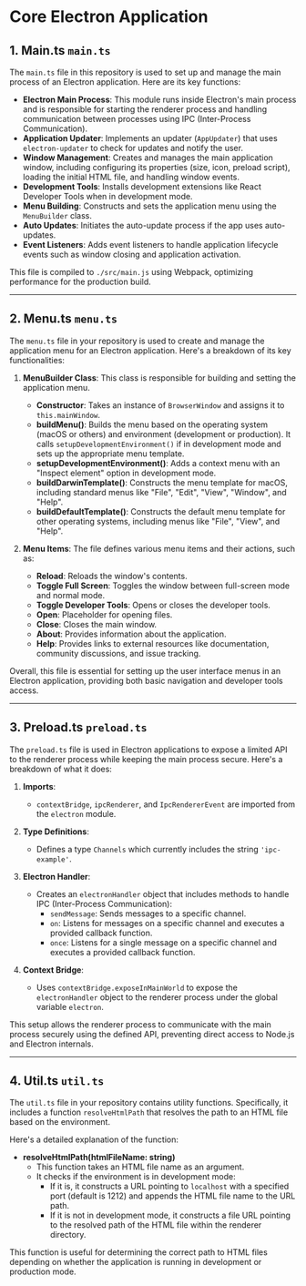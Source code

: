 # Core Electron Application

## 1. Main.ts `main.ts`
The `main.ts` file in this repository is used to set up and manage the main process of an Electron application. Here are its key functions:

- **Electron Main Process**: This module runs inside Electron's main process and is responsible for starting the renderer process and handling communication between processes using IPC (Inter-Process Communication).
- **Application Updater**: Implements an updater (`AppUpdater`) that uses `electron-updater` to check for updates and notify the user.
- **Window Management**: Creates and manages the main application window, including configuring its properties (size, icon, preload script), loading the initial HTML file, and handling window events.
- **Development Tools**: Installs development extensions like React Developer Tools when in development mode.
- **Menu Building**: Constructs and sets the application menu using the `MenuBuilder` class.
- **Auto Updates**: Initiates the auto-update process if the app uses auto-updates.
- **Event Listeners**: Adds event listeners to handle application lifecycle events such as window closing and application activation.

This file is compiled to `./src/main.js` using Webpack, optimizing performance for the production build.

---

## 2. Menu.ts `menu.ts`
The `menu.ts` file in your repository is used to create and manage the application menu for an Electron application. Here's a breakdown of its key functionalities:

1. **MenuBuilder Class**: This class is responsible for building and setting the application menu.
    - **Constructor**: Takes an instance of `BrowserWindow` and assigns it to `this.mainWindow`.
    - **buildMenu()**: Builds the menu based on the operating system (macOS or others) and environment (development or production). It calls `setupDevelopmentEnvironment()` if in development mode and sets up the appropriate menu template.
    - **setupDevelopmentEnvironment()**: Adds a context menu with an "Inspect element" option in development mode.
    - **buildDarwinTemplate()**: Constructs the menu template for macOS, including standard menus like "File", "Edit", "View", "Window", and "Help".
    - **buildDefaultTemplate()**: Constructs the default menu template for other operating systems, including menus like "File", "View", and "Help".

2. **Menu Items**: The file defines various menu items and their actions, such as:
    - **Reload**: Reloads the window's contents.
    - **Toggle Full Screen**: Toggles the window between full-screen mode and normal mode.
    - **Toggle Developer Tools**: Opens or closes the developer tools.
    - **Open**: Placeholder for opening files.
    - **Close**: Closes the main window.
    - **About**: Provides information about the application.
    - **Help**: Provides links to external resources like documentation, community discussions, and issue tracking.

Overall, this file is essential for setting up the user interface menus in an Electron application, providing both basic navigation and developer tools access.

---

## 3. Preload.ts `preload.ts`
The `preload.ts` file is used in Electron applications to expose a limited API to the renderer process while keeping the main process secure. Here's a breakdown of what it does:

1. **Imports**:
   - `contextBridge`, `ipcRenderer`, and `IpcRendererEvent` are imported from the `electron` module.

2. **Type Definitions**:
   - Defines a type `Channels` which currently includes the string `'ipc-example'`.

3. **Electron Handler**:
   - Creates an `electronHandler` object that includes methods to handle IPC (Inter-Process Communication):
     - `sendMessage`: Sends messages to a specific channel.
     - `on`: Listens for messages on a specific channel and executes a provided callback function.
     - `once`: Listens for a single message on a specific channel and executes a provided callback function.

4. **Context Bridge**:
   - Uses `contextBridge.exposeInMainWorld` to expose the `electronHandler` object to the renderer process under the global variable `electron`.

This setup allows the renderer process to communicate with the main process securely using the defined API, preventing direct access to Node.js and Electron internals.

---

## 4. Util.ts `util.ts`
The `util.ts` file in your repository contains utility functions. Specifically, it includes a function `resolveHtmlPath` that resolves the path to an HTML file based on the environment.

Here's a detailed explanation of the function:

- **resolveHtmlPath(htmlFileName: string)**
  - This function takes an HTML file name as an argument.
  - It checks if the environment is in development mode:
    - If it is, it constructs a URL pointing to `localhost` with a specified port (default is 1212) and appends the HTML file name to the URL path.
    - If it is not in development mode, it constructs a file URL pointing to the resolved path of the HTML file within the renderer directory.

This function is useful for determining the correct path to HTML files depending on whether the application is running in development or production mode.